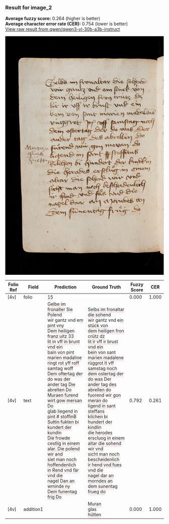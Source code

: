 ### Result for image_2
**Average fuzzy score:** 0.264 (higher is better)<br>**Average character error rate (CER):** 0.754 (lower is better)<br>[View raw result from qwen/qwen3-vl-30b-a3b-instruct](https://github.com/RISE-UNIBAS/humanities_data_benchmark/blob/main/results/2025-10-24/T0302/request_T0302_image_2.json)

<img src="https://github.com/RISE-UNIBAS/humanities_data_benchmark/blob/main/benchmarks/medieval_manuscripts/images/image_2.jpg?raw=true" alt="image_2" width="800px">

<style>
.diff { text-decoration: underline; text-decoration-color: #ffcccc; text-decoration-style: wavy; }
</style>

| Folio Ref | Field | Prediction | Ground Truth | Fuzzy Score | CER |
|-----------|-------|------------|--------------|-------------|-----|
| [4v] | folio | <span class="diff">15</span> |  | 0.000 | 1.000 |
| [4v] | text | <span class="diff">Gelbe im fronalter </span>S<span class="diff">ie Pol</span>end<br> wir gantz vnd e<span class="diff">m pint vny<br></span> De<span class="diff">m heiligen franz uitz 33<br> lit in vff in brunt vnd ein<br> bain von pint marien madaline<br> ringt rot yff roff samtag</span> w<span class="diff">off<br> Dem oftertag der do</span> w<span class="diff">as der<br> ander tag Die abrelten Do<br> Muraen furend wirt gow mersan Do<br> glab liegend in pint # stoffinB<br> Suttin fukten bi kundert der kundin<br> Die frowde cestlig in einem<br> alar. Die polend wir and<br> siet man noch hoffendenlich<br> in Rend vnd fär vnd die<br> nagel Dan an wminde ny<br> Dem funentag frig Do</span> | S<span class="diff">elbs im fronaltar die soh</span>end<br> wir gantz vnd e<span class="diff">in stück von<br> dem heiligen fron crütz dz<br> lit ir vff ir brust vnd ein<br> bein von sant marien madalene<br> rüggrot It vff samstag noch<br> dem ostertag der do was</span> De<span class="diff">r<br> ander tag des abrellen do<br> fuorend</span> w<span class="diff">ir gon meran do<br> ligend in sant steffans<br> kilchen bi hundert der kindlin<br> die herodes erscluog in einem<br> altar die sohend</span> w<span class="diff">ir vnd<br> sicht man noch bescheidenlich<br> ir hend vnd fues vnd die<br> nagel dar an morndes an<br> dem sunentag frueg do</span> | 0.792 | 0.261 |
| [4v] | addition1 |  | <span class="diff">Muran<br> glas<br> hütten</span> | 0.000 | 1.000 |
